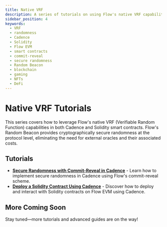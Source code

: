 ```yaml
---
title: Native VRF
description: A series of tutorials on using Flow's native VRF capabilities in both Cadence and Solidity smart contracts.
sidebar_position: 4
keywords:
  - VRF
  - randomness
  - Cadence
  - Solidity
  - Flow EVM
  - smart contracts
  - commit-reveal
  - secure randomness
  - Random Beacon
  - blockchain
  - gaming
  - NFTs
  - DeFi
---
```


# Native VRF Tutorials

This series covers how to leverage Flow's native VRF (Verifiable Random Function) capabilities in both Cadence and Solidity smart contracts. Flow's Random Beacon provides cryptographically secure randomness at the protocol level, eliminating the need for external oracles and their associated costs.

## Tutorials

- **[Secure Randomness with Commit-Reveal in Cadence]** - Learn how to implement secure randomness in Cadence using Flow's commit-reveal scheme.
- **[Deploy a Solidity Contract Using Cadence]** - Discover how to deploy and interact with Solidity contracts on Flow EVM using Cadence.

## More Coming Soon

Stay tuned—more tutorials and advanced guides are on the way!

[Secure Randomness with Commit-Reveal in Cadence]: ./commit-reveal-cadence.md
[Deploy a Solidity Contract Using Cadence]: ./deploy-solidity-contract.md
